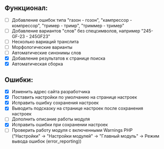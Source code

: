 ## Функционал:
- [ ] Добавление ошибок типа "газон - гозон", "кампрессор - компрессор", "тример - тримр", "триммер - тример"
- [ ] Добавление вариантов "слов" без спецсимволов, например "245-GF-23 - 245GF23"
- [ ] Несколько вариаций транслита
- [ ] Морфологические варианты
- [ ] Автоматические синонимы слов
- [X] Добавление результатов к странице поиска
- [X] Автоматическая сборка

## Ошибки:
- [X] Изменить адрес сайта разработчика
- [X] Поставить настройки по умолчанию на странице настроек
- [X] Исправить ошибку сохранения настроек
- [X] Выводить подсказку на странице настроек после сохранения настроек
- [ ] Дополнить описание работы модуля
- [X] Исправить ошибки при сохранении настроек
- [ ] Проверить работу модуля с включенными Warnings PHP ("Настройки" -> "Настройки модулей" -> "Главный модуль" -> Режим вывода ошибок (error_reporting))
